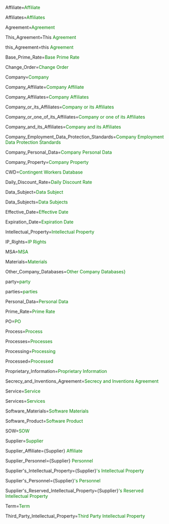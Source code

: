 Affiliate=<font color="green">Affiliate</font>

Affiliates=<font color="green">Affiliates</font>

Agreement=<font color="green">Agreement</font>

This_Agreement=This <font color="green">Agreement</font>

this_Agreement=this <font color="green">Agreement</font>

Base_Prime_Rate=<font color="green">Base Prime Rate</font>

Change_Order=<font color="green">Change Order</font>

Company=<font color="green">Company</font>

Company_Affiliate=<font color="green">Company Affiliate</font>

Company_Affiliates=<font color="green">Company Affiliates</font>

Company_or_its_Affiliates=<font color="green">Company or its Affiliates</font>

Company_or_one_of_its_Affiliates=<font color="green">Company or one of its Affiliates</font>

Company_and_its_Affiliates=<font color="green">Company and its Affiliates</font>

Company_Employment_Data_Protection_Standards=<font color="green">Company Employment Data Protection Standards</font>

Company_Personal_Data=<font color="green">Company Personal Data</font>

Company_Property=<font color="green">Company Property</font>

CWD=<font color="green">Contingent Workers Database</font>

Daily_Discount_Rate=<font color="green">Daily Discount Rate</font>

Data_Subject=<font color="green">Data Subject</font>

Data_Subjects=<font color="green">Data Subjects</font>

Effective_Date=<font color="green">Effective Date</font>

Expiration_Date=<font color="green">Expiration Date</font>

Intellectual_Property=<font color="green">Intellectual Property</font>

IP_Rights=<font color="green">IP Rights</font>

MSA=<font color="green">MSA</font>

Materials=<font color="green">Materials</font>

Other_Company_Databases=<font color="green">Other Company Databases}</font>

party=<font color="green">party</font>

parties=<font color="green">parties</font>

Personal_Data=<font color="green">Personal Data</font>

Prime_Rate=<font color="green">Prime Rate</font>

PO=<font color="green">PO</font>

Process=<font color="green">Process</font>

Processes=<font color="green">Processes</font>

Processing=<font color="green">Processing</font>

Processed=<font color="green">Processed</font>

Proprietary_Information=<font color="green">Proprietary Information</font>

Secrecy_and_Inventions_Agreement=<font color="green">Secrecy and Inventions Agreement</font>

Service=<font color="green">Service</font>

Services=<font color="green">Services</font>

Software_Materials=<font color="green">Software Materials</font>

Software_Product=<font color="green">Software Product</font>

SOW=<font color="green">SOW</font>

Supplier=<font color="green">Supplier</font>

Supplier_Affiliate={Supplier} <font color="green">Affiliate</font>

Supplier_Personnel={Supplier} <font color="green"> Personnel</font>

Supplier's_Intellectual_Property={Supplier}<font color="green">'s Intellectual Property</font>

Supplier's_Personnel={Supplier}<font color="green">'s Personnel</font>

Supplier's_Reserved_Intellectual_Property={Supplier}<font color="green">'s Reserved Intellectual Property</font>

Term=<font color="green">Term</font>

Third_Party_Intellectual_Property=<font color="green">Third Party Intellectual Property</font>
